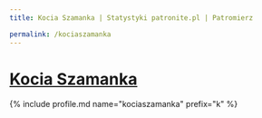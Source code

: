 ```yaml
---
title: Kocia Szamanka | Statystyki patronite.pl | Patromierz

permalink: /kociaszamanka
---
```


# [Kocia Szamanka](https://patronite.pl/kociaszamanka)

{% include profile.md name="kociaszamanka" prefix="k" %}
